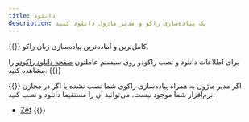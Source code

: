```yaml
---
title: دانلود
description: یک پیاده‌سازی راکو و مدیر ماژول دانلود کنید
---
```


{{<fullsection id="Rakudo" heading="راکودو">}}
کامل‌ترین و آماده‌ترین پیاده‌سازی زبان راکو.

برای اطلاعات دانلود و نصب راکودو روی سیستم عاملتون [صفحه دانلود راکودو](https://rakudo.org/downloads) را مشاهده کنید.
{{</fullsection>}}

{{<fullsection id="ModuleManager" heading="مدیر ماژول">}}
اگر مدیر ماژول به همراه پیاده‌سازی راکوی شما نصب نشده یا اگر در مخازن نرم‌افزار شما موجود نیست، می‌توانید آن را مستقیما دانلود و نصب کنید:
- [Zef](https://github.com/ugexe/zef)
{{</fullsection>}}